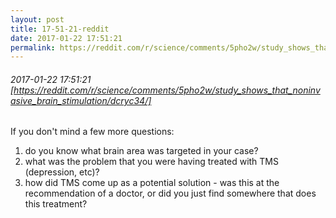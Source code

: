 ```yaml
---
layout: post
title: 17-51-21-reddit
date: 2017-01-22 17:51:21
permalink: https://reddit.com/r/science/comments/5pho2w/study_shows_that_noninvasive_brain_stimulation/dcryc34/
---
```


###### 2017-01-22 17:51:21 [https://reddit.com/r/science/comments/5pho2w/study_shows_that_noninvasive_brain_stimulation/dcryc34/]
If you don't mind a few more questions:

1. do you know what brain area was targeted in your case? 
2. what was the problem that you were having treated with TMS (depression, etc)?
3. how did TMS come up as a potential solution - was this at the recommendation of a doctor, or did you just find somewhere that does this treatment?
